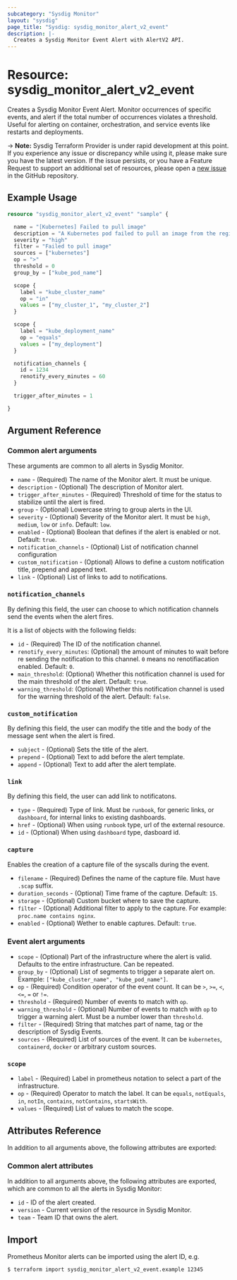 ```yaml
---
subcategory: "Sysdig Monitor"
layout: "sysdig"
page_title: "Sysdig: sysdig_monitor_alert_v2_event"
description: |-
  Creates a Sysdig Monitor Event Alert with AlertV2 API.
---
```


# Resource: sysdig_monitor_alert_v2_event

Creates a Sysdig Monitor Event Alert. Monitor occurrences of specific events, and alert if the total 
number of occurrences violates a threshold. Useful for alerting on container, orchestration, and 
service events like restarts and deployments.

-> **Note:** Sysdig Terraform Provider is under rapid development at this point. If you experience any issue or discrepancy while using it, please make sure you have the latest version. If the issue persists, or you have a Feature Request to support an additional set of resources, please open a [new issue](https://github.com/sysdiglabs/terraform-provider-sysdig/issues/new) in the GitHub repository.

## Example Usage

```terraform
resource "sysdig_monitor_alert_v2_event" "sample" {

  name = "[Kubernetes] Failed to pull image"
  description = "A Kubernetes pod failed to pull an image from the registry"
  severity = "high"
  filter = "Failed to pull image"
  sources = ["kubernetes"]
  op = ">"
  threshold = 0
  group_by = ["kube_pod_name"]

  scope {
    label = "kube_cluster_name"
    op = "in"
    values = ["my_cluster_1", "my_cluster_2"]
  }

  scope {
    label = "kube_deployment_name"
    op = "equals"
    values = ["my_deployment"]
  }

  notification_channels {
    id = 1234
    renotify_every_minutes = 60
  }

  trigger_after_minutes = 1

}

```

## Argument Reference

### Common alert arguments

These arguments are common to all alerts in Sysdig Monitor.

* `name` - (Required) The name of the Monitor alert. It must be unique.
* `description` - (Optional) The description of Monitor alert.
* `trigger_after_minutes` - (Required) Threshold of time for the status to stabilize until the alert is fired.
* `group` - (Optional) Lowercase string to group alerts in the UI.
* `severity` - (Optional) Severity of the Monitor alert. It must be `high`, `medium`, `low` or `info`. Default: `low`.
* `enabled` - (Optional) Boolean that defines if the alert is enabled or not. Default: `true`.
* `notification_channels` - (Optional) List of notification channel configuration
* `custom_notification` - (Optional) Allows to define a custom notification title, prepend and append text.
* `link` - (Optional) List of links to add to notifications.

### `notification_channels`

By defining this field, the user can choose to which notification channels send the events when the alert fires. 

It is a list of objects with the following fields:
* `id` - (Required) The ID of the notification channel.
* `renotify_every_minutes`: (Optional) the amount of minutes to wait before re sending the notification to this channel. `0` means no renotifiacation enabled. Default: `0`.
* `main_threshold`: (Optional) Whether this notification channel is used for the main threshold of the alert. Default: `true`.
* `warning_threshold`: (Optional) Whether this notification channel is used for the warning threshold of the alert. Default: `false`.

### `custom_notification`

By defining this field, the user can modify the title and the body of the message sent when the alert
is fired.

* `subject` - (Optional) Sets the title of the alert.
* `prepend` - (Optional) Text to add before the alert template.
* `append` - (Optional) Text to add after the alert template.

### `link`

By defining this field, the user can add link to notificatons.

* `type` - (Required) Type of link. Must be `runbook`, for generic links, or `dashboard`, for internal links to existing dashboards.
* `href` - (Optional) When using `runbook` type, url of the external resource.
* `id` - (Optional) When using `dashboard` type, dasboard id.

### `capture`

Enables the creation of a capture file of the syscalls during the event.

* `filename` - (Required) Defines the name of the capture file. Must have `.scap` suffix.
* `duration_seconds` - (Optional) Time frame of the capture. Default: `15`.
* `storage` - (Optional) Custom bucket where to save the capture.
* `filter` - (Optional) Additional filter to apply to the capture. For example: `proc.name contains nginx`.
* `enabled` - (Optional) Wether to enable captures. Default: `true`.

### Event alert arguments

* `scope` - (Optional) Part of the infrastructure where the alert is valid. Defaults to the entire infrastructure. Can be repeated.
* `group_by` - (Optional) List of segments to trigger a separate alert on. Example: `["kube_cluster_name", "kube_pod_name"]`.
* `op` - (Required) Condition operator of the event count. It can be `>`, `>=`, `<`, `<=`, `=` or `!=`.
* `threshold` - (Required) Number of events to match with `op`.
* `warning_threshold` - (Optional) Number of events to match with `op` to trigger a warning alert. Must be a number lower than `threshold`.
* `filter` - (Required) String that matches part of name, tag or the description of Sysdig Events.
* `sources` - (Required) List of sources of the event. It can be `kubernetes`, `containerd`, `docker` or arbitrary custom sources.

### `scope`

* `label` - (Required) Label in prometheus notation to select a part of the infrastructure.
* `op` - (Required) Operator to match the label. It can be `equals`, `notEquals`, `in`, `notIn`, `contains`, `notContains`, `startsWith`.
* `values` - (Required) List of values to match the scope.

## Attributes Reference

In addition to all arguments above, the following attributes are exported:

### Common alert attributes

In addition to all arguments above, the following attributes are exported, which are common to all the
alerts in Sysdig Monitor:

* `id` - ID of the alert created.
* `version` - Current version of the resource in Sysdig Monitor.
* `team` - Team ID that owns the alert.


## Import

Prometheus Monitor alerts can be imported using the alert ID, e.g.

```
$ terraform import sysdig_monitor_alert_v2_event.example 12345
```
